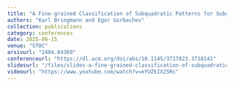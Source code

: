 ```yaml
---
title: "A Fine-grained Classification of Subquadratic Patterns for Subgraph Listing and Friends"
authors: "Karl Bringmann and Egor Gorbachev"
collection: publications
category: conferences
date: 2025-06-15
venue: "STOC"
arxivurl: "2404.04369"
conferenceurl: "https://dl.acm.org/doi/abs/10.1145/3717823.3718141"
slidesurl: "/files/slides-a-fine-grained-classification-of-subquadratic-patterns.pdf"
videourl: "https://www.youtube.com/watch?v=eYUZkIX25Rc"
---
```

